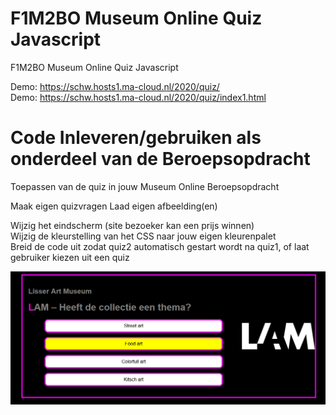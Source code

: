 # F1M2BO Museum Online Quiz Javascript
F1M2BO  Museum Online Quiz Javascript



Demo: https://schw.hosts1.ma-cloud.nl/2020/quiz/  
Demo: https://schw.hosts1.ma-cloud.nl/2020/quiz/index1.html   
  
# Code Inleveren/gebruiken als onderdeel van de Beroepsopdracht    
Toepassen van de quiz in jouw Museum Online Beroepsopdracht

Maak eigen quizvragen
Laad eigen afbeelding(en)

Wijzig het eindscherm (site bezoeker kan een prijs winnen)  
Wijzig de kleurstelling van het CSS naar jouw eigen kleurenpalet  
Breid de code uit zodat quiz2 automatisch gestart wordt na quiz1, of laat gebruiker kiezen uit een quiz  


 
![screenshot](Screenshot.png)
